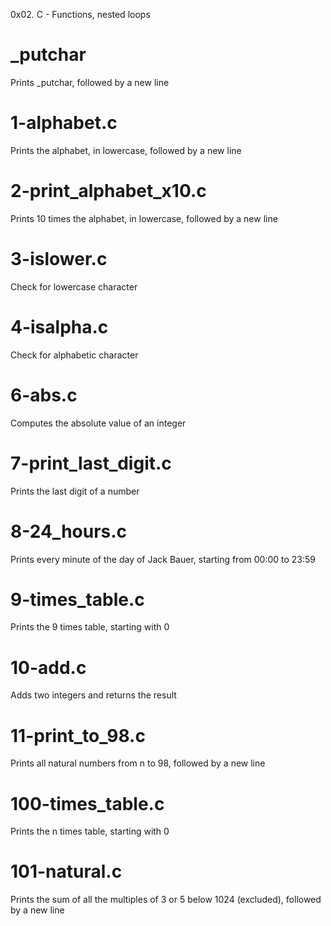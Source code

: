 0x02. C - Functions, nested loops

# _putchar 
Prints _putchar, followed by a new line

# 1-alphabet.c
Prints the alphabet, in lowercase, followed by a new line

# 2-print_alphabet_x10.c
Prints 10 times the alphabet, in lowercase, followed by a new line

# 3-islower.c
Check for lowercase character

# 4-isalpha.c
Check for alphabetic character

# 6-abs.c
Computes the absolute value of an integer

# 7-print_last_digit.c
Prints the last digit of a number

# 8-24_hours.c
Prints every minute of the day of Jack Bauer, starting from 00:00 to 23:59

# 9-times_table.c
Prints the 9 times table, starting with 0

# 10-add.c
Adds two integers and returns the result

# 11-print_to_98.c
Prints all natural numbers from n to 98, followed by a new line

# 100-times_table.c
Prints the n times table, starting with 0

# 101-natural.c
Prints the sum of all the multiples of 3 or 5 below 1024 (excluded), followed by a new line

